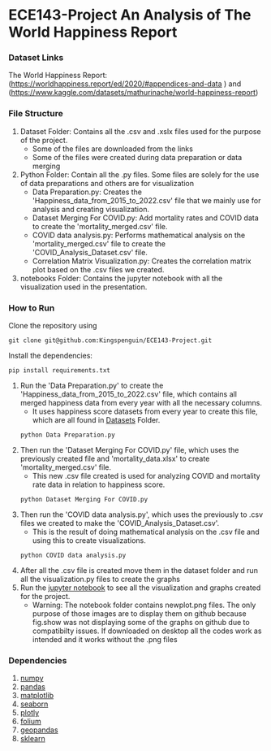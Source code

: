 ﻿# ECE143-Project An Analysis of The World Happiness Report
 
 
### Dataset Links

The World Happiness Report: 
(https://worldhappiness.report/ed/2020/#appendices-and-data )
and  (https://www.kaggle.com/datasets/mathurinache/world-happiness-report)

### File Structure

1. Dataset Folder: Contains all the .csv and .xslx files used for the purpose of the project.
    - Some of the files are downloaded from the links
    - Some of the files were created during data preparation or data merging
2. Python Folder: Contain all the .py files. Some files are solely for the use of data preparations and others are for visualization
    - Data Preparation.py: Creates the 'Happiness_data_from_2015_to_2022.csv' file that we mainly use for analysis and creating visualization.
    - Dataset Merging For COVID.py: Add mortality rates and COVID data to create the 'mortality_merged.csv' file.
    - COVID data analysis.py: Performs mathematical analysis on the 'mortality_merged.csv' file to create the 'COVID_Analysis_Dataset.csv' file.
    - Correlation Matrix Visualization.py: Creates the correlation matrix plot based on the .csv files we created.
3. notebooks Folder: Contains the jupyter notebook with all the visualization used in the presentation.


### How to Run

Clone the repository using 
```
git clone git@github.com:Kingspenguin/ECE143-Project.git
```

Install the dependencies:
```
pip install requirements.txt
```

1. Run the 'Data Preparation.py' to create the 'Happiness_data_from_2015_to_2022.csv' file, which contains all merged happiness data from every year with all the necessary columns. 
    - It uses happiness score datasets from every year to create this file, which are all found in [Datasets](https://github.com/Kingspenguin/ECE143-Project/tree/main/Datasets) Folder.
    ```
    python Data Preparation.py
    ```
2. Then run the 'Dataset Merging For COVID.py' file, which uses the previously created file and 'mortality_data.xlsx' to create 'mortality_merged.csv' file. 
    - This new .csv file created is used for analyzing COVID and mortality rate data in relation to happiness score.
    ```
    python Dataset Merging For COVID.py
    ```
3. Then run the 'COVID data analysis.py', which uses the previously to .csv files we created to make the 'COVID_Analysis_Dataset.csv'.
    - This is the result of doing mathematical analysis on the .csv file and using this to create visualizations.
    ```
    python COVID data analysis.py
    ```
4. After all the .csv file is created move them in the dataset folder and run all the visualization.py files to create the graphs
5. Run the [jupyter notebook](https://github.com/Kingspenguin/ECE143-Project/blob/main/notebooks/Visualization%20Final.ipynb) to see all the visualization and graphs created for the project.
    - Warning: The notebook folder contains newplot.png files. The only purpose of those images are to display them on github because fig.show was not displaying some of the graphs on github due to compatibilty issues. If downloaded on desktop all the codes work as intended and it works without the .png files


### Dependencies

1. [numpy](https://numpy.org/)
2. [pandas](https://pandas.pydata.org/)
3. [matplotlib](https://matplotlib.org/)
4. [seaborn](https://seaborn.pydata.org/)
5. [plotly](https://plotly.com/)
6. [folium](https://python-visualization.github.io/folium/)
7. [geopandas](https://geopandas.org/en/stable/)
8. [sklearn](https://scikit-learn.org/stable/)




